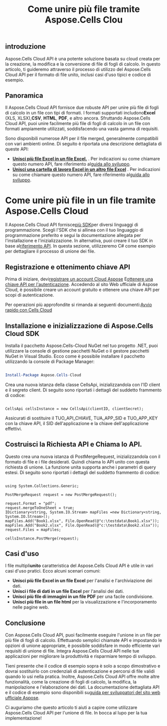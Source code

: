 ﻿---
title: Come unire più file tramite Aspose.Cells Clou
type: docs
url: /it/how-to-merge-multiple-files
description: Come unire più file tramite Aspose.Cells Cloud
weight: 10
---
## introduzione
Aspose.Cells Cloud API è una potente soluzione basata su cloud creata per la creazione, la modifica e la conversione di file di fogli di calcolo. In questo articolo, ti guideremo attraverso il processo di utilizzo del Aspose.Cells Cloud API per il formato di file unito, inclusi casi d'uso tipici e codice di esempio.

## Panoramica

 Il Aspose.Cells Cloud API fornisce due robuste API per unire più file di fogli di calcolo in un file con tipi di formati. I formati supportati includono**Excel** (XLS, XLSX),**CSV**, **HTML**, **PDF**, e altro ancora. Sfruttando Aspose.Cells Cloud API, puoi unire facilmente più file di fogli di calcolo in un file con formati ampiamente utilizzati, soddisfacendo una vasta gamma di requisiti.

Sono disponibili numerose API per il file merged, generalmente compatibili con vari ambienti online. Di seguito è riportata una descrizione dettagliata di queste API:

- **[Unisci più file Excel in un file Excel.](https://reference.aspose.cloud/cells/#/LightCells/PostMerge)** . Per indicazioni su come chiamare questo numero API, fare riferimento al[guida allo sviluppo](https://docs.aspose.cloud/cells/merge/multi-files/).
- **[Unisci una cartella di lavoro Excel in un altro file Excel](https://reference.aspose.cloud/cells/#/Workbook/PostWorkbooksMerge)** . Per indicazioni su come chiamare questo numero API, fare riferimento al[guida allo sviluppo](https://docs.aspose.cloud/cells/workbook/merge/).


# Come unire più file in un file tramite Aspose.Cells Cloud

 Il Aspose.Cells Cloud API fornisce[più SDK](https://github.com/aspose-cells-cloud)per diversi linguaggi di programmazione. Scegli l'SDK che si allinea con il tuo linguaggio di programmazione preferito e segui la documentazione allegata per l'installazione e l'inizializzazione. In alternativa, puoi creare il tuo SDK in base al[riferimento API](https://reference.aspose.cloud/cells/). In questa sezione, utilizzeremo C# come esempio per dettagliare il processo di unione dei file.


## Registrazione e ottenimento chiave API

 Prima di iniziare, devi[registrare un account Cloud Aspose](https://id.containerize.com/signup) E[ottenere una chiave API per l'autenticazione](https://dashboard.aspose.cloud/applications). Accedendo al sito Web ufficiale di Aspose Cloud, è possibile creare un account gratuito e ottenere una chiave API per scopi di autenticazione.

 Per operazioni più approfondite si rimanda ai seguenti documenti:[Avvio rapido con Cells Cloud](https://docs.aspose.cloud/cells/quickstart/)


## Installazione e inizializzazione di Aspose.Cells Cloud SDK

Installa il pacchetto Aspose.Cells-Cloud NuGet nel tuo progetto .NET, puoi utilizzare la console di gestione pacchetti NuGet o il gestore pacchetti NuGet in Visual Studio.
Ecco come è possibile installare il pacchetto utilizzando la console di Package Manager:

```Powershell

Install-Package Aspose.Cells-Cloud

```
Crea una nuova istanza della classe CellsApi, inizializzandola con l'ID client e il segreto client. Di seguito sono riportati i dettagli del suddetto frammento di codice:

```CSharp

CellsApi cellsInstance = new CellsApi(clientID, clientSecret);

```

Assicurati di sostituire il TUO_API_CHIAVE, TUA_APP_SID e TUO_APP_KEY con la chiave API, il SID dell'applicazione e la chiave dell'applicazione effettivi.

## Costruisci la Richiesta API e Chiama lo API.

Questo crea una nuova istanza di PostMergeRequest, inizializzandola con il formato di file e i file desiderati. Quindi chiama lo API unito con questa richiesta di unione. La funzione unita supporta anche i parametri di query estesi. Di seguito sono riportati i dettagli del suddetto frammento di codice:


```CSharp

using System.Collections.Generic;

PostMergeRequest request = new PostMergeRequest();

request.Format = "pdf";
request.mergeToOneSheet = true;
IDictionary<string, System.IO.Stream> mapFiles =new Dictionary<string, System.IO.Stream>(); 
mapFiles.Add("Book1.xlsx", File.OpenRead(@"c:\testdata\Book1.xlsx"));
mapFiles.Add("Book2.xlsx", File.OpenRead(@"c:\testdata\Book2.xlsx"));
request.Files = mapFiles;

cellsInstance.PostMerge(request);

```


## Casi d'uso

 I file multipli**unito** caratteristica del Aspose.Cells Cloud API è utile in vari casi d'uso pratici. Ecco alcuni scenari comuni:

- **Unisci più file Excel in un file Excel** per l'analisi e l'archiviazione dei dati.
- **Unisci i file di dati in un file Excel** per l'analisi dei dati.
- **Unisci più file di immagini in un file PDF** per una facile condivisione.
- **Unisci più file in un file html** per la visualizzazione e l'incorporamento nelle pagine web.

## Conclusione

Con Aspose.Cells Cloud API, puoi facilmente eseguire l'unione in un file per più file di fogli di calcolo. Effettuando semplici chiamate API e impostando le opzioni di unione appropriate, è possibile soddisfare in modo efficiente vari requisiti di unione di file. Integra Aspose.Cells Cloud API nelle tue applicazioni per migliorare la produttività e risparmiare tempo di sviluppo.

 Tieni presente che il codice di esempio sopra è solo a scopo dimostrativo e dovrai sostituirlo con credenziali di autenticazione e percorsi di file validi quando lo usi nella pratica. Inoltre, Aspose.Cells Cloud API offre molte altre funzionalità, come la creazione di fogli di calcolo, la modifica, la manipolazione e l'elaborazione dei dati. La documentazione dettagliata API e il codice di esempio sono disponibili su[guida per sviluppatori del sito web ufficiale Aspose](/developer-guide/).

Ci auguriamo che questo articolo ti aiuti a capire come utilizzare Aspose.Cells Cloud API per l'unione di file. In bocca al lupo per la tua implementazione!

